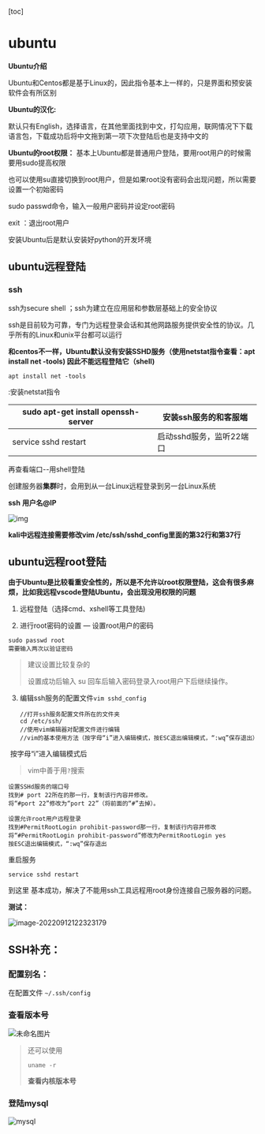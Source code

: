 [toc]

# ubuntu

**Ubuntu介绍**

Ubuntu和Centos都是基于Linux的，因此指令基本上一样的，只是界面和预安装软件会有所区别

 

**Ubuntu的汉化:**

默认只有English，选择语言，在其他里面找到中文，打勾应用，联网情况下下载语言包，下载成功后将中文拖到第一项下次登陆后也是支持中文的

 

**Ubuntu的root权限：**
 基本上Ubuntu都是普通用户登陆，要用root用户的时候需要用sudo提高权限

也可以使用su直接切换到root用户，但是如果root没有密码会出现问题，所以需要设置一个初始密码

sudo passwd命令，输入一般用户密码并设定root密码

exit ：退出root用户

安装Ubuntu后是默认安装好python的开发环境



## ubuntu远程登陆

### ssh

ssh为secure shell ；ssh为建立在应用层和参数层基础上的安全协议

ssh是目前较为可靠，专门为远程登录会话和其他网路服务提供安全性的协议。几乎所有的Linux和unix平台都可以运行

**和centos不一样，Ubuntu默认没有安装SSHD服务（使用netstat指令查看：apt install net -tools) 因此不能远程登陆它（shell)**

```
apt install net -tools 
```

:安装netstat指令

| sudo apt-get install  openssh-server | 安装ssh服务的和客服端    |
| ------------------------------------ | ------------------------ |
| service sshd restart                 | 启动sshd服务，监听22端口 |

再查看端口--用shell登陆

 

创建服务器**集群**时，会用到从一台Linux远程登录到另一台Linux系统

**ssh** **用户名@IP**

![img](https://s2.loli.net/2022/03/26/Q8H5AZwOjPclGRM.jpg)

 

**kali中远程连接需要修改vim /etc/ssh/sshd_config里面的第32行和第37行**



## ubuntu远程root登陆

**由于Ubuntu是比较看重安全性的，所以是不允许以root权限登陆，这会有很多麻烦，比如我远程vscode登陆Ubuntu，会出现没用权限的问题**

1. 远程登陆（选择cmd、xshell等工具登陆)

2. 进行root密码的设置 — 设置root用户的密码

```
sudo passwd root
需要输入两次以验证密码
```

> 建议设置比较复杂的
>
> 设置成功后输入 su 回车后输入密码登录入root用户下后继续操作。
>

3. 编辑ssh服务的配置文件`vim sshd_config`

   ```
   //打开ssh服务配置文件所在的文件夹
   cd /etc/ssh/
   //使用vim编辑器对配置文件进行编辑
   //vim的基本使用方法（按字母“i”进入编辑模式，按ESC退出编辑模式，“:wq”保存退出）
   ```

​	按字母“i”进入编辑模式后

> vim中善于用`?`搜索

```
设置SSHd服务的端口号
找到# port 22所在的那一行，复制该行内容并修改。
将“#port 22”修改为“port 22”（将前面的“#”去掉）。

设置允许root用户远程登录
找到#PermitRootLogin prohibit-password那一行，复制该行内容并修改
将“#PermitRootLogin prohibit-password”修改为PermitRootLogin yes
按ESC退出编辑模式，“:wq”保存退出
```

重启服务

```
service sshd restart
```

到这里 基本成功，解决了不能用ssh工具远程用root身份连接自己服务器的问题。

**测试：**

![image-20220912122323179](https://sm.nsddd.top//typora/image-20220912122323179.png?mail:3293172751@qq.com)



## SSH补充：

### 配置别名：

在配置文件 `~/.ssh/config`

 

### 查看版本号

![未命名图片](https://s2.loli.net/2022/03/26/WG2nyKXd4iOBxUY.png)

> 还可以使用
>
> ```
> uname -r
> ```
>
> **查看内核版本号**



### 登陆mysql

![mysql](https://s2.loli.net/2022/03/26/6KfBgGheOlA34YE.png)